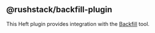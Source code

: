 ## @rushstack/backfill-plugin

This Heft plugin provides integration with the [Backfill](https://github.com/microsoft/backfill)
tool.

